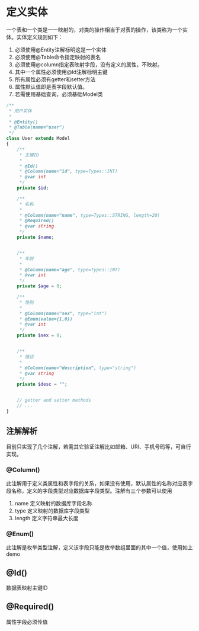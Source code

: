 # 定义实体

一个表和一个类是一一映射的，对类的操作相当于对表的操作，该类称为一个实体。实体定义规则如下：

1. 必须使用@Entity注解标明这是一个实体
2. 必须使用@Table命令指定映射的表名
3. 必须使用@column指定表映射字段，没有定义的属性，不映射。
4. 其中一个属性必须使用@Id注解标明主键
5. 所有属性必须有getter和setter方法
6. 属性默认值即是表字段默认值。
7. 若需使用基础查询，必须基础Model类

```php
/**
 * 用户实体
 *
 * @Entity()
 * @Table(name="user")
 */
class User extends Model
{
    /**
     * 主键ID
     *
     * @Id()
     * @Column(name="id", type=Types::INT)
     * @var int
     */
    private $id;

    /**
     * 名称
     *
     * @Column(name="name", type=Types::STRING, length=20)
     * @Required()
     * @var string
     */
    private $name;


    /**
     * 年龄
     *
     * @Column(name="age", type=Types::INT)
     * @var int
     */
    private $age = 0;

    /**
     * 性别
     *
     * @Column(name="sex", type="int")
     * @Enum(value={1,0})
     * @var int
     */
    private $sex = 0;


    /**
     * 描述
     *
     * @Column(name="description", type="string")
     * @var string
     */
    private $desc = "";


    // getter and setter methods
    // ...
}
```

## 注解解析

目前只实现了几个注解，若需其它验证注解比如邮箱、URI、手机号码等，可自行实现。

### @Column()

此注解用于定义类属性和表字段的关系，如果没有使用，默认属性的名称对应表字段名称，定义的字段类型对应数据库字段类型。注解有三个参数可以使用

1. name 定义映射的数据库字段名称
2. type 定义映射的数据库字段类型
3. length 定义字符串最大长度

### @Enum()

此注解是枚举类型注解，定义该字段只能是枚举数组里面的其中一个值，使用如上demo

## @Id()

数据表映射主键ID

## @Required()

属性字段必须传值



